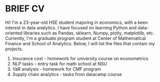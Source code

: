 # BRIEF CV

Hi! I'm a 23-year-old HSE student majoring in economics, with a keen interest in data analytics. 
I have focused on learning Python and data-oriented libraries such as Pandas, sklearn, Numpy, plotly, matplotlib, etc.
Currently, I'm a graduate program student at Center of Mathematical Finance and School of Analytics. 
Below, I will list the files that contain my projects.

1. Insurance cost  - homework for university course on econometrics
2. NLP tasks - entry task for math school at NSU
3. VaR analysis - homework for CMF program
4. Supply chain analytics - tasks from datacamp course


